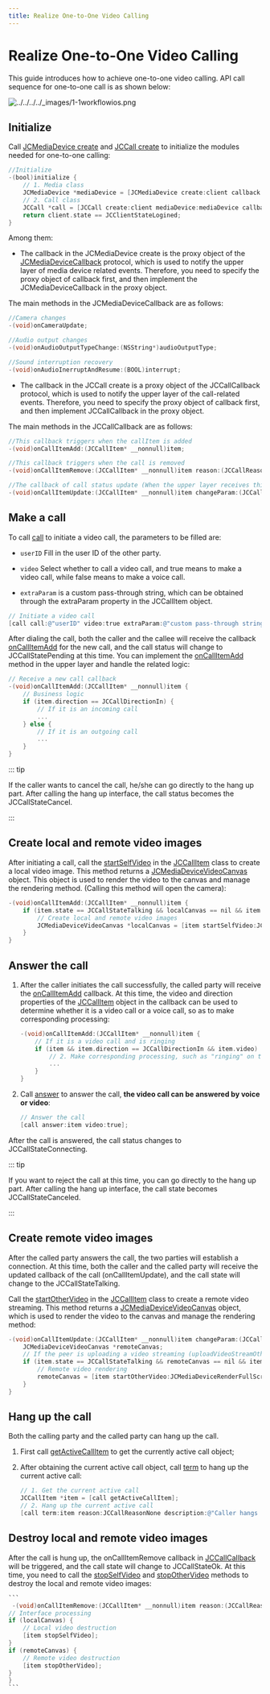 ```yaml
---
title: Realize One-to-One Video Calling
---
```

# Realize One-to-One Video Calling

This guide introduces how to achieve one-to-one video calling. API call
sequence for one-to-one call is as shown below:

![../../../../\_images/1-1workflowios.png](../../../../_images/1-1workflowios.png)

## Initialize

Call [JCMediaDevice
create](https://developer.juphoon.com/portal/reference/V2.1/ios/Classes/JCMediaDevice.html#//api/name/create:callback:)
and [JCCall
create](https://developer.juphoon.com/portal/reference/V2.1/ios/Classes/JCCall.html#//api/name/create:mediaDevice:callback:)
to initialize the modules needed for one-to-one calling:

``````objectivec
//Initialize
-(bool)initialize {
    // 1. Media class
    JCMediaDevice *mediaDevice = [JCMediaDevice create:client callback:self];
    // 2. Call class
    JCCall *call = [JCCall create:client mediaDevice:mediaDevice callback:self];
    return client.state == JCClientStateLogined;
}
``````

Among them:

- The callback in the JCMediaDevice create is the proxy object of the
    [JCMediaDeviceCallback](https://developer.juphoon.com/portal/reference/V2.1/ios/Protocols/JCMediaDeviceCallback.html)
    protocol, which is used to notify the upper layer of media device
    related events. Therefore, you need to specify the proxy object of
    callback first, and then implement the JCMediaDeviceCallback in the
    proxy object.

The main methods in the JCMediaDeviceCallback are as follows:

``````objectivec
//Camera changes
-(void)onCameraUpdate;

//Audio output changes
-(void)onAudioOutputTypeChange:(NSString*)audioOutputType;

//Sound interruption recovery
-(void)onAudioInerruptAndResume:(BOOL)interrupt;
``````

- The callback in the JCCall create is a proxy object of the
    JCCallCallback protocol, which is used to notify the upper layer of
    the call-related events. Therefore, you need to specify the proxy
    object of callback first, and then implement JCCallCallback in the
    proxy object.

The main methods in the JCCallCallback are as follows:

``````objectivec
//This callback triggers when the callItem is added
-(void)onCallItemAdd:(JCCallItem* __nonnull)item;

//This callback triggers when the call is removed
-(void)onCallItemRemove:(JCCallItem* __nonnull)item reason:(JCCallReason)reason description:(NSString * __nullable)description;

//The callback of call status update (When the upper layer receives this callback, you can obtain all the information and status of the call according to the JCCallItem object, thereby updating the call related UI)
-(void)onCallItemUpdate:(JCCallItem* __nonnull)item changeParam:(JCCallChangeParam * __nullable)changeParam;
``````

## Make a call

To call
[call](https://developer.juphoon.com/portal/reference/V2.1/ios/Classes/JCCall.html#//api/name/call:video:extraParam:)
to initiate a video call, the parameters to be filled are:

- `userID` Fill in the user ID of the other party.

- `video` Select whether to call a video call, and true means to make
    a video call, while false means to make a voice call.

- `extraParam` is a custom pass-through string, which can be obtained
    through the extraParam property in the JCCallItem object.

``````objectivec
// Initiate a video call
[call call:@"userID" video:true extraParam:@"custom pass-through string"];
``````

After dialing the call, both the caller and the callee will receive the
callback
[onCallItemAdd](https://developer.juphoon.com/portal/reference/V2.1/ios/Protocols/JCCallCallback.html#//api/name/onCallItemAdd:)
for the new call, and the call status will change to JCCallStatePending
at this time. You can implement the
[onCallItemAdd](https://developer.juphoon.com/portal/reference/V2.1/ios/Protocols/JCCallCallback.html#//api/name/onCallItemAdd:)
method in the upper layer and handle the related logic:

``````objectivec
// Receive a new call callback
-(void)onCallItemAdd:(JCCallItem* __nonnull)item {
    // Business logic
    if (item.direction == JCCallDirectionIn) {
        // If it is an incoming call
        ...
    } else {
        // If it is an outgoing call
        ...
    }
}
``````

::: tip

If the caller wants to cancel the call, he/she can go directly to the
hang up part. After calling the hang up interface, the call status
becomes the JCCallStateCancel.

:::

## Create local and remote video images

After initiating a call, call the
[startSelfVideo](https://developer.juphoon.com/portal/reference/V2.1/ios/Classes/JCCallItem.html#//api/name/startSelfVideo:)
in the
[JCCallItem](https://developer.juphoon.com/portal/reference/V2.1/ios/Classes/JCCallItem.html)
class to create a local video image. This method returns a
[JCMediaDeviceVideoCanvas](https://developer.juphoon.com/portal/reference/V2.1/ios/Classes/JCMediaDeviceVideoCanvas.html)
object. This object is used to render the video to the canvas and manage
the rendering method. (Calling this method will open the camera):

``````objectivec
-(void)onCallItemAdd:(JCCallItem* __nonnull)item {
    if (item.state == JCCallStateTalking && localCanvas == nil && item.uploadVideoStreamSelf) {
        // Create local and remote video images
        JCMediaDeviceVideoCanvas *localCanvas = [item startSelfVideo:JCMediaDeviceRenderFullScreen];
    }
}
``````

## Answer the call

1. After the caller initiates the call successfully, the called party
    will receive the
    [onCallItemAdd](https://developer.juphoon.com/portal/reference/V2.1/ios/Protocols/JCCallCallback.html#//api/name/onCallItemAdd:)
    callback. At this time, the video and direction properties of the
    [JCCallItem](https://developer.juphoon.com/portal/reference/V2.1/ios/Classes/JCCallItem.html)
    object in the callback can be used to determine whether it is a
    video call or a voice call, so as to make corresponding processing:

    ``````objectivec
    -(void)onCallItemAdd:(JCCallItem* __nonnull)item {
        // If it is a video call and is ringing
        if (item && item.direction == JCCallDirectionIn && item.video) {
            // 2. Make corresponding processing, such as "ringing" on the interface
            ...
        }
    }
    ``````

2. Call
    [answer](https://developer.juphoon.com/portal/reference/V2.1/ios/Classes/JCCall.html#//api/name/answer:video:)
    to answer the call, **the video call can be answered by voice or
    video**:

    ``````objectivec
    // Answer the call
    [call answer:item video:true];
    ``````

After the call is answered, the call status changes to
JCCallStateConnecting.

::: tip

If you want to reject the call at this time, you can go directly to the
hang up part. After calling the hang up interface, the call state
becomes JCCallStateCanceled.

:::

## Create remote video images

After the called party answers the call, the two parties will establish
a connection. At this time, both the caller and the called party will
receive the updated callback of the call (onCallItemUpdate), and the
call state will change to the JCCallStateTalking.

Call the
[startOtherVideo](https://developer.juphoon.com/portal/reference/V2.1/ios/Classes/JCCallItem.html#//api/name/startOtherVideo:)
in the
[JCCallItem](https://developer.juphoon.com/portal/reference/V2.1/ios/Classes/JCCallItem.html)
class to create a remote video streaming. This method returns a
[JCMediaDeviceVideoCanvas](https://developer.juphoon.com/portal/reference/V2.1/ios/Classes/JCMediaDeviceVideoCanvas.html)
object, which is used to render the video to the canvas and manage the
rendering method:

``````objectivec
-(void)onCallItemUpdate:(JCCallItem* __nonnull)item changeParam:(JCCallChangeParam * __nullable)changeParam {
    JCMediaDeviceVideoCanvas *remoteCanvas;
    // If the peer is uploading a video streaming (uploadVideoStreamOther)
    if (item.state == JCCallStateTalking && remoteCanvas == nil && item.uploadVideoStreamOther) {
        // Remote video rendering
        remoteCanvas = [item startOtherVideo:JCMediaDeviceRenderFullScreen];
    }
}
``````

## Hang up the call

Both the calling party and the called party can hang up the call.

1. First call
    [getActiveCallItem](https://developer.juphoon.com/portal/reference/V2.1/ios/Classes/JCCall.html#//api/name/getActiveCallItem)
    to get the currently active call object;

2. After obtaining the current active call object, call
    [term](https://developer.juphoon.com/portal/reference/V2.1/ios/Classes/JCCall.html#//api/name/term:reason:description:)
    to hang up the current active call:

    ``````objectivec
    // 1. Get the current active call
    JCCallItem *item = [call getActiveCallItem];
    // 2. Hang up the current active call
    [call term:item reason:JCCallReasonNone description:@"Caller hangs up"];
    ``````

## Destroy local and remote video images

After the call is hung up, the onCallItemRemove callback in
[JCCallCallback](https://developer.juphoon.com/portal/reference/V2.1/ios/Protocols/JCCallCallback.html)
will be triggered, and the call state will change to JCCallStateOk. At
this time, you need to call the
[stopSelfVideo](https://developer.juphoon.com/portal/reference/V2.1/ios/Classes/JCCallItem.html#//api/name/stopSelfVideo)
and
[stopOtherVideo](https://developer.juphoon.com/portal/reference/V2.1/ios/Classes/JCCallItem.html#//api/name/stopOtherVideo)
methods to destroy the local and remote video images:

``````objectivec
```
 -(void)onCallItemRemove:(JCCallItem* __nonnull)item reason:(JCCallReason)reason description:(NSString * __nullable)description { //The callback of removing the call
// Interface processing
if (localCanvas) {
    // Local video destruction
    [item stopSelfVideo];
}
if (remoteCanvas) {
    // Remote video destruction
    [item stopOtherVideo];
}
}
```
``````
